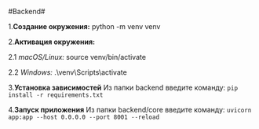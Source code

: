 #Backend#


1.**Создание окружения:**
python -m venv venv

2.**Активация окружения:**

2.1 *macOS/Linux:*
source venv/bin/activate

2.2 *Windows:*
.\venv\Scripts\activate

3.**Установка зависимостей**
Из папки backend введите команду:
```pip install -r requirements.txt```

4.**Запуск приложения**
Из папки backend/core введите команду:
```uvicorn app:app --host 0.0.0.0 --port 8001 --reload```

